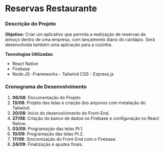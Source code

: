 # Reservas Restaurante

### Descrição do Projeto

**Objetivo:**
Criar um aplicativo que permita a realização de reservas de almoço dentro de uma empresa, com lançamento diário do cardápio. Será desenvolvida também uma aplicação para a cozinha.

**Tecnologias Utilizadas:**
- React Native
- Firebase
- Node.JS
    -Frameworks
      - Tailwind CSS
      - Express.js

### Cronograma de Desenvolvimento

1. **06/08**: Documentação do Projeto
2. **13/08**: Projeto das telas e criação dos arquivos com instalação do Tailwind.
3. **20/08**: Início do desenvolvimento do Front-End.
4. **27/08**: Criação do banco de dados no Firebase e configuração no React Native.
5. **03/09**: Programação das telas Pt.1.
6. **10/09**: Programação das telas Pt.2.
7. **17/09**: Sincronização do Front-End com o Firebase.
8. **24/09**: Finalização e ajustes finais.
